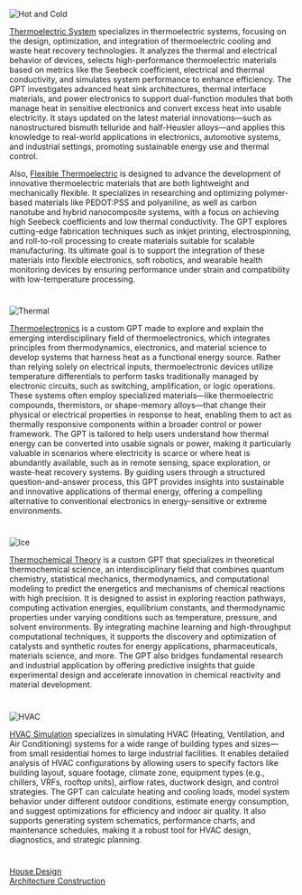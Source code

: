 ![Hot and Cold](https://github.com/user-attachments/assets/89d48e0b-8d5e-49bd-acaa-f8286d0dd1dc)

[Thermoelectric System](https://chatgpt.com/g/g-67f13edbb8ac8191859ce5f88d3d5c93-thermoelectric-system) specializes in thermoelectric systems, focusing on the design, optimization, and integration of thermoelectric cooling and waste heat recovery technologies. It analyzes the thermal and electrical behavior of devices, selects high-performance thermoelectric materials based on metrics like the Seebeck coefficient, electrical and thermal conductivity, and simulates system performance to enhance efficiency. The GPT investigates advanced heat sink architectures, thermal interface materials, and power electronics to support dual-function modules that both manage heat in sensitive electronics and convert excess heat into usable electricity. It stays updated on the latest material innovations—such as nanostructured bismuth telluride and half-Heusler alloys—and applies this knowledge to real-world applications in electronics, automotive systems, and industrial settings, promoting sustainable energy use and thermal control.

Also, [Flexible Thermoelectric](https://chatgpt.com/g/g-67fa8b20c26481919804c19ebbcc0ec3-flexible-thermoelectric) is designed to advance the development of innovative thermoelectric materials that are both lightweight and mechanically flexible. It specializes in researching and optimizing polymer-based materials like PEDOT:PSS and polyaniline, as well as carbon nanotube and hybrid nanocomposite systems, with a focus on achieving high Seebeck coefficients and low thermal conductivity. The GPT explores cutting-edge fabrication techniques such as inkjet printing, electrospinning, and roll-to-roll processing to create materials suitable for scalable manufacturing. Its ultimate goal is to support the integration of these materials into flexible electronics, soft robotics, and wearable health monitoring devices by ensuring performance under strain and compatibility with low-temperature processing. 

#

![Thermal](https://github.com/user-attachments/assets/5531d873-8a6f-4d26-a4cd-9d869d4b4ff7)

[Thermoelectronics](https://chatgpt.com/g/g-AUEUDYzH5-thermoelectronics) is a custom GPT made to explore and explain the emerging interdisciplinary field of thermoelectronics, which integrates principles from thermodynamics, electronics, and material science to develop systems that harness heat as a functional energy source. Rather than relying solely on electrical inputs, thermoelectronic devices utilize temperature differentials to perform tasks traditionally managed by electronic circuits, such as switching, amplification, or logic operations. These systems often employ specialized materials—like thermoelectric compounds, thermistors, or shape-memory alloys—that change their physical or electrical properties in response to heat, enabling them to act as thermally responsive components within a broader control or power framework. The GPT is tailored to help users understand how thermal energy can be converted into usable signals or power, making it particularly valuable in scenarios where electricity is scarce or where heat is abundantly available, such as in remote sensing, space exploration, or waste-heat recovery systems. By guiding users through a structured question-and-answer process, this GPT provides insights into sustainable and innovative applications of thermal energy, offering a compelling alternative to conventional electronics in energy-sensitive or extreme environments.

#

![Ice](https://github.com/user-attachments/assets/4ba187d5-ab95-49c9-b24a-39e1fa02a96d)

[Thermochemical Theory](https://chatgpt.com/g/g-68507c8bada88191a92003a9ffbfdd00-thermochemical-theory) is a custom GPT that specializes in theoretical thermochemical science, an interdisciplinary field that combines quantum chemistry, statistical mechanics, thermodynamics, and computational modeling to predict the energetics and mechanisms of chemical reactions with high precision. It is designed to assist in exploring reaction pathways, computing activation energies, equilibrium constants, and thermodynamic properties under varying conditions such as temperature, pressure, and solvent environments. By integrating machine learning and high-throughput computational techniques, it supports the discovery and optimization of catalysts and synthetic routes for energy applications, pharmaceuticals, materials science, and more. The GPT also bridges fundamental research and industrial application by offering predictive insights that guide experimental design and accelerate innovation in chemical reactivity and material development.

#

![HVAC](https://github.com/user-attachments/assets/01bd0135-a14e-4317-b7af-98dd37290e10)

[HVAC Simulation](https://chatgpt.com/g/g-684e4855cd24819182c0cfbe61b742da-hvac-simulation) specializes in simulating HVAC (Heating, Ventilation, and Air Conditioning) systems for a wide range of building types and sizes—from small residential homes to large industrial facilities. It enables detailed analysis of HVAC configurations by allowing users to specify factors like building layout, square footage, climate zone, equipment types (e.g., chillers, VRFs, rooftop units), airflow rates, ductwork design, and control strategies. The GPT can calculate heating and cooling loads, model system behavior under different outdoor conditions, estimate energy consumption, and suggest optimizations for efficiency and indoor air quality. It also supports generating system schematics, performance charts, and maintenance schedules, making it a robust tool for HVAC design, diagnostics, and strategic planning.

#

[House Design](https://github.com/sourceduty/House_Design)
<br>
[Architecture Construction](https://github.com/sourceduty/Architecture_Construction)
